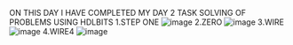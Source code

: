 ON THIS DAY I HAVE COMPLETED MY DAY 2 TASK SOLVING OF PROBLEMS USING HDLBITS
1.STEP ONE
![image](https://github.com/user-attachments/assets/0541e16b-6186-4be6-93c4-8c3daaf7a224)
2.ZERO
![image](https://github.com/user-attachments/assets/4fed3565-6e9a-47e4-ab93-6d39d4520f74)
3.WIRE
![image](https://github.com/user-attachments/assets/2ed114e5-8ca9-4dc8-950e-d5cd4247e7f7)
4.WIRE4
![image](https://github.com/user-attachments/assets/f4340719-c030-4011-82f0-d7d0bc3725da)


